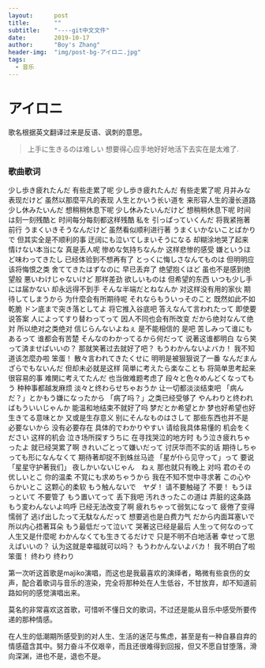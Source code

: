 ```yaml
---
layout:      post
title:       ""
subtitle:    "----git中文文件"
date:        2019-10-17
author:      "Boy's Zhang"
header-img:  "img/post-bg-アイロニ.jpg"
tags:
  - 音乐
---
```


# アイロニ #

歌名根据英文翻译过来是反语、讽刺的意思。

>上手に生きるのは难しい
想要得心应手地好好地活下去实在是太难了.

### 歌曲歌词 ###

少し歩き疲れたんだ
有些走累了呢
少し歩き疲れたんだ
有些走累了呢
月并みな表现だけど
虽然以那麼平凡的表现
人生とかいう长い道を
来形容人生的漫长道路
少し休みたいんだ
想稍稍休息下呢
少し休みたいんだけど
想稍稍休息下呢
时间は刻一刻残酷と
时间每分每刻都这样残酷
私を 引っぱっていくんだ
将我紧拖著前行
うまくいきそうなんだけど
虽然看似顺利进行著
うまくいかないことばかりで
但其实全是不顺利的事
迂阔にも泣いてしまいそうになる
却糊涂地哭了起来
情けない本当にな
真是丢人呢
惨めな気持ちなんか
这样悲惨的感受
嫌というほど味わってきたし
已经体验到不想再有了
とっくに悔しさなんてものは
但明明应该将悔恨之类
舍ててきたはずなのに
早已丢弃了
绝望抱くほど
虽也不是感到绝望般
悪いわけじゃないけど
那样差劲
欲しいものは
但希望的东西
いつも少し手には届かない
却永远得不到手
そんな半端だとねなんか
对这样没有用的家伙
期待してしまうから
为什麼会有所期待呢
それならもういっそのこと
既然如此不如乾脆
ドン底まで突き落としてよ
将它推入谷底吧
答えなんて言われたって
即使要说答案
人によってすり替わってって
因人不同也会有所改变
だから绝対なんて绝対
所以绝对之类绝对
信じらんないよねぇ
是不能相信的 是吧
苦しみって谁にもあるって
谁都会有苦楚
そんなのわかってるから何だって
说著这谁都明白
なら笑って済ませばいいの？
那就笑著过去就好了吧？
もうわかんないよバカ！
我不知道该怎麼办啦 笨蛋！
散々言われてきたくせに
明明是被狠狠说了一番
なんだまんざらでもないんだ
但却未必就是这样
简単に考えたら楽なことも
将简单思考起来很容易的事
难関に考えてたんだ
也当做难题考虑了
段々と色々めんどくなってもう
种种事都越发麻烦
淡々と终わらせちゃおうか
让一切都淡淡结束吧
「病んだ？」とかもう嫌になったから
「病了吗？」之类已经受够了
やんわりと终わればもういいじゃんか
能温和地结束不就好了吗
梦だとか希望とか
梦也好希望也好
生きてる意味とか
又或是生存意义
别にそんなものはさして
那些东西也并不是
必要ないから
没有必要存在
具体的でわかりやすい
请给我具体易懂的
机会をください
这样的机会
泣き场所探すうちに
在寻找哭泣的地方时
もう泣き疲れちゃったよ
就已经哭累了啊
きれいごとって嫌いだって
讨厌华而不实的话
期待しちゃっても形になんなくて
期待著却捉不到蛛丝马迹
「星が仆ら见守って」って
要说「星星守护著我们」
夜しかいないじゃん　ねぇ
那也就只有晚上 对吗
君のその优しいとこ
你的温柔
不覚にも求めちゃうから
我在不知不觉中寻求著
この心やらかいとこ
这颗心的柔软
もう触んないで　ヤダ！
请不要触碰了 不要！
もうほっといて
不要管了
もう置いてって
丢下我吧
汚れきったこの道は
弄脏的这条路
もう変わんないよ呜呼
已经无法改变了啊
疲れちゃって弱気になって
疲倦了变得懦弱了
逃げ出したって无駄なんだって
想要逃也是白费力气
だから内面耳塞いで
所以内心捂著耳朵
もう最低だって泣いて
哭著这已经是最后
人生って何なのって
人生又是什麼呢
わかんなくても生きてるだけで
只是不明不白地活著
幸せって思えばいいの？
认为这就是幸福就可以吗？
もうわかんないよバカ！
我不明白了啦 笨蛋！
终わり
终わり

第一次听这首歌是majiko演唱，而这也是我最喜欢的演绎者，略微有些哀伤的女声，配合着歌词与音乐的渲染，完全将那种处在人生低谷，不甘放弃，却不知道前路如何的感觉演唱出来。

莫名的非常喜欢这首歌，可惜听不懂日文的歌词，不过还是能从音乐中感受所要传递的那种情感。

在人生的低潮期所感受到的对人生、生活的迷茫与焦虑，甚至是有一种自暴自弃的情感蕴含其中。努力奋斗不仅艰辛，而且还很难得到回报，但又不愿自甘堕落，滑向深渊，进也不是，退也不是。




